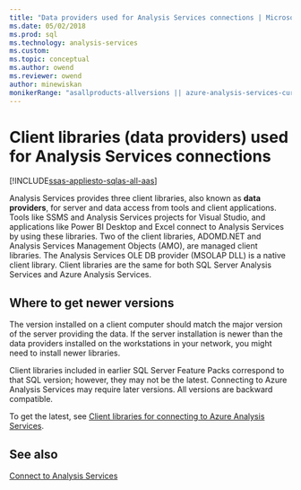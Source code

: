 ```yaml
---
title: "Data providers used for Analysis Services connections | Microsoft Docs"
ms.date: 05/02/2018
ms.prod: sql
ms.technology: analysis-services
ms.custom:
ms.topic: conceptual
ms.author: owend
ms.reviewer: owend
author: minewiskan
monikerRange: "asallproducts-allversions || azure-analysis-services-current || >= sql-analysis-services-2016"
---
```

# Client libraries (data providers) used for Analysis Services connections
[!INCLUDE[ssas-appliesto-sqlas-all-aas](../../includes/ssas-appliesto-sqlas-all-aas.md)]

Analysis Services provides three client libraries, also known as **data providers**, for server and data access from tools and client applications. Tools like SSMS and Analysis Services projects for Visual Studio, and applications like Power BI Desktop and Excel connect to Analysis Services by using these libraries. Two of the client libraries, ADOMD.NET and Analysis Services Management Objects (AMO), are managed client libraries. The Analysis Services OLE DB provider (MSOLAP DLL) is a native client library. Client libraries are the same for both SQL Server Analysis Services and Azure Analysis Services.
  
##  <a name="bkmk_downloadsite"></a> Where to get newer versions  
 The version installed on a client computer should match the major version of the server providing the data. If the server installation is newer than the data providers installed on the workstations in your network, you might need to install newer libraries.  

Client libraries included in earlier SQL Server Feature Packs correspond to that SQL version; however, they may not be the latest. Connecting to Azure Analysis Services may require later versions. All versions are backward compatible.

To get the latest,  see [Client libraries for connecting to Azure Analysis Services](https://docs.microsoft.com/azure/analysis-services/analysis-services-data-providers). 
  
## See also  
 [Connect to Analysis Services](../../analysis-services/instances/connect-to-analysis-services.md)  
  
  
